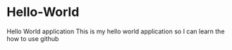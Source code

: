 # Hello-World
Hello World application
This is my hello world application so I can learn the how to use github

